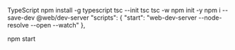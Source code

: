 TypeScript
npm install -g typescript
tsc --init
tsc
tsc -w
npm init -y
npm i --save-dev @web/dev-server
"scripts": { "start": "web-dev-server --node-resolve --open --watch" },

npm start
